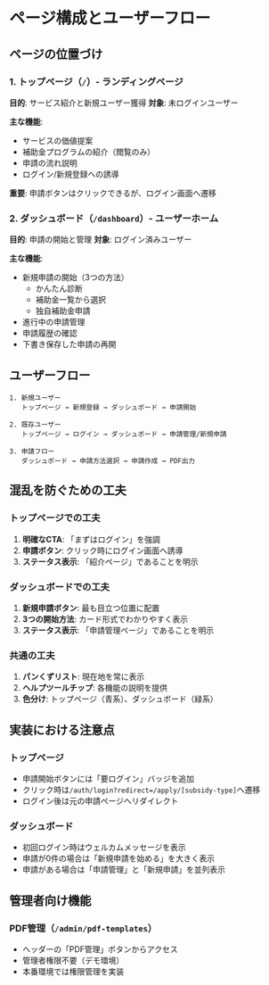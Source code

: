 # ページ構成とユーザーフロー

## ページの位置づけ

### 1. トップページ（`/`）- ランディングページ
**目的**: サービス紹介と新規ユーザー獲得
**対象**: 未ログインユーザー

**主な機能**:
- サービスの価値提案
- 補助金プログラムの紹介（閲覧のみ）
- 申請の流れ説明
- ログイン/新規登録への誘導

**重要**: 申請ボタンはクリックできるが、ログイン画面へ遷移

### 2. ダッシュボード（`/dashboard`）- ユーザーホーム
**目的**: 申請の開始と管理
**対象**: ログイン済みユーザー

**主な機能**:
- 新規申請の開始（3つの方法）
  - かんたん診断
  - 補助金一覧から選択
  - 独自補助金申請
- 進行中の申請管理
- 申請履歴の確認
- 下書き保存した申請の再開

## ユーザーフロー

```
1. 新規ユーザー
   トップページ → 新規登録 → ダッシュボード → 申請開始

2. 既存ユーザー
   トップページ → ログイン → ダッシュボード → 申請管理/新規申請

3. 申請フロー
   ダッシュボード → 申請方法選択 → 申請作成 → PDF出力
```

## 混乱を防ぐための工夫

### トップページでの工夫
1. **明確なCTA**: 「まずはログイン」を強調
2. **申請ボタン**: クリック時にログイン画面へ誘導
3. **ステータス表示**: 「紹介ページ」であることを明示

### ダッシュボードでの工夫
1. **新規申請ボタン**: 最も目立つ位置に配置
2. **3つの開始方法**: カード形式でわかりやすく表示
3. **ステータス表示**: 「申請管理ページ」であることを明示

### 共通の工夫
1. **パンくずリスト**: 現在地を常に表示
2. **ヘルプツールチップ**: 各機能の説明を提供
3. **色分け**: トップページ（青系）、ダッシュボード（緑系）

## 実装における注意点

### トップページ
- 申請開始ボタンには「要ログイン」バッジを追加
- クリック時は`/auth/login?redirect=/apply/[subsidy-type]`へ遷移
- ログイン後は元の申請ページへリダイレクト

### ダッシュボード
- 初回ログイン時はウェルカムメッセージを表示
- 申請が0件の場合は「新規申請を始める」を大きく表示
- 申請がある場合は「申請管理」と「新規申請」を並列表示

## 管理者向け機能

### PDF管理（`/admin/pdf-templates`）
- ヘッダーの「PDF管理」ボタンからアクセス
- 管理者権限不要（デモ環境）
- 本番環境では権限管理を実装